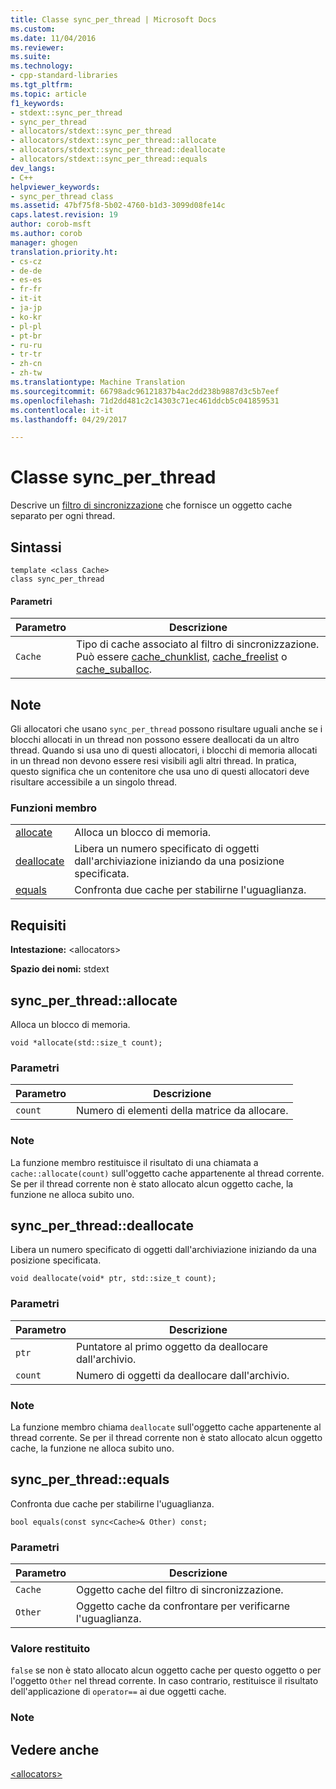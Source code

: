 ```yaml
---
title: Classe sync_per_thread | Microsoft Docs
ms.custom: 
ms.date: 11/04/2016
ms.reviewer: 
ms.suite: 
ms.technology:
- cpp-standard-libraries
ms.tgt_pltfrm: 
ms.topic: article
f1_keywords:
- stdext::sync_per_thread
- sync_per_thread
- allocators/stdext::sync_per_thread
- allocators/stdext::sync_per_thread::allocate
- allocators/stdext::sync_per_thread::deallocate
- allocators/stdext::sync_per_thread::equals
dev_langs:
- C++
helpviewer_keywords:
- sync_per_thread class
ms.assetid: 47bf75f8-5b02-4760-b1d3-3099d08fe14c
caps.latest.revision: 19
author: corob-msft
ms.author: corob
manager: ghogen
translation.priority.ht:
- cs-cz
- de-de
- es-es
- fr-fr
- it-it
- ja-jp
- ko-kr
- pl-pl
- pt-br
- ru-ru
- tr-tr
- zh-cn
- zh-tw
ms.translationtype: Machine Translation
ms.sourcegitcommit: 66798adc96121837b4ac2dd238b9887d3c5b7eef
ms.openlocfilehash: 71d2dd481c2c14303c71ec461ddcb5c041859531
ms.contentlocale: it-it
ms.lasthandoff: 04/29/2017

---
```

# <a name="syncperthread-class"></a>Classe sync_per_thread
Descrive un [filtro di sincronizzazione](../standard-library/allocators-header.md) che fornisce un oggetto cache separato per ogni thread.  
  
## <a name="syntax"></a>Sintassi  
  
```
template <class Cache>  
class sync_per_thread
```  
  
#### <a name="parameters"></a>Parametri  
  
|Parametro|Descrizione|  
|---------------|-----------------|  
|`Cache`|Tipo di cache associato al filtro di sincronizzazione. Può essere [cache_chunklist](../standard-library/cache-chunklist-class.md), [cache_freelist](../standard-library/cache-freelist-class.md) o [cache_suballoc](../standard-library/cache-suballoc-class.md).|  
  
## <a name="remarks"></a>Note  
 Gli allocatori che usano `sync_per_thread` possono risultare uguali anche se i blocchi allocati in un thread non possono essere deallocati da un altro thread. Quando si usa uno di questi allocatori, i blocchi di memoria allocati in un thread non devono essere resi visibili agli altri thread. In pratica, questo significa che un contenitore che usa uno di questi allocatori deve risultare accessibile a un singolo thread.  
  
### <a name="member-functions"></a>Funzioni membro  
  
|||  
|-|-|  
|[allocate](#allocate)|Alloca un blocco di memoria.|  
|[deallocate](#deallocate)|Libera un numero specificato di oggetti dall'archiviazione iniziando da una posizione specificata.|  
|[equals](#equals)|Confronta due cache per stabilirne l'uguaglianza.|  
  
## <a name="requirements"></a>Requisiti  
 **Intestazione:** \<allocators>  
  
 **Spazio dei nomi:** stdext  
  
##  <a name="allocate"></a>  sync_per_thread::allocate  
 Alloca un blocco di memoria.  
  
```
void *allocate(std::size_t count);
```  
  
### <a name="parameters"></a>Parametri  
  
|Parametro|Descrizione|  
|---------------|-----------------|  
|`count`|Numero di elementi della matrice da allocare.|  
  
### <a name="remarks"></a>Note  
 La funzione membro restituisce il risultato di una chiamata a `cache::allocate(count)` sull'oggetto cache appartenente al thread corrente. Se per il thread corrente non è stato allocato alcun oggetto cache, la funzione ne alloca subito uno.  
  
##  <a name="deallocate"></a>  sync_per_thread::deallocate  
 Libera un numero specificato di oggetti dall'archiviazione iniziando da una posizione specificata.  
  
```
void deallocate(void* ptr, std::size_t count);
```  
  
### <a name="parameters"></a>Parametri  
  
|Parametro|Descrizione|  
|---------------|-----------------|  
|`ptr`|Puntatore al primo oggetto da deallocare dall'archivio.|  
|`count`|Numero di oggetti da deallocare dall'archivio.|  
  
### <a name="remarks"></a>Note  
 La funzione membro chiama `deallocate` sull'oggetto cache appartenente al thread corrente. Se per il thread corrente non è stato allocato alcun oggetto cache, la funzione ne alloca subito uno.  
  
##  <a name="equals"></a>  sync_per_thread::equals  
 Confronta due cache per stabilirne l'uguaglianza.  
  
```
bool equals(const sync<Cache>& Other) const;
```  
  
### <a name="parameters"></a>Parametri  
  
|Parametro|Descrizione|  
|---------------|-----------------|  
|`Cache`|Oggetto cache del filtro di sincronizzazione.|  
|`Other`|Oggetto cache da confrontare per verificarne l'uguaglianza.|  
  
### <a name="return-value"></a>Valore restituito  
 `false` se non è stato allocato alcun oggetto cache per questo oggetto o per l'oggetto `Other` nel thread corrente. In caso contrario, restituisce il risultato dell'applicazione di `operator==` ai due oggetti cache.  
  
### <a name="remarks"></a>Note  
  
## <a name="see-also"></a>Vedere anche  
 [\<allocators>](../standard-library/allocators-header.md)




